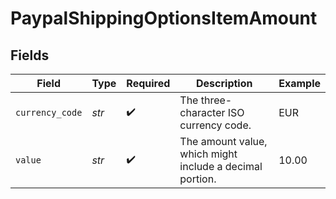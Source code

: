# PaypalShippingOptionsItemAmount


## Fields

| Field                                                    | Type                                                     | Required                                                 | Description                                              | Example                                                  |
| -------------------------------------------------------- | -------------------------------------------------------- | -------------------------------------------------------- | -------------------------------------------------------- | -------------------------------------------------------- |
| `currency_code`                                          | *str*                                                    | :heavy_check_mark:                                       | The three-character ISO currency code.                   | EUR                                                      |
| `value`                                                  | *str*                                                    | :heavy_check_mark:                                       | The amount value, which might include a decimal portion. | 10.00                                                    |